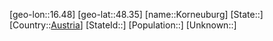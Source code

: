 ﻿---
location: [48.35,16.48]
type: City
tags:
- geo/City


SpocWebEntityId: 31577
isDeleted: false
confidential: public

---
[geo-lon::16.48]
[geo-lat::48.35]
[name::Korneuburg]
[State::]
[Country::[Austria](geo/Continent/Europe/Austria.md)]
[StateId::]
[Population::]
[Unknown::]

